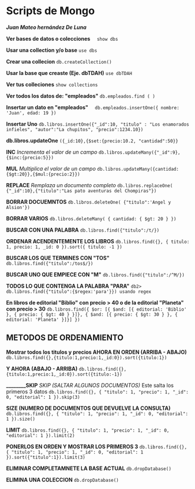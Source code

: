 # Scripts de Mongo
**_Juan Mateo hernández De Luna_**


**Ver bases de datos o colecciones**
  ```  show dbs```

**Usar una collection y/o base**
   ```use dbs```

**Crear una collecion**
     ```db.createCollection()```

**Usar la base que creaste (Eje. dbTDAH)**
    ```use dbTDAH```

**Ver tus colleciones**
    ```show collections```

**Ver todos los datos de: "empleados"** 
    ```db.empleados.find ( )```

**Insertar un dato en "empleados"**
  ```  db.empleados.insertOne({ nombre: 'Juan', edad: 19 })```

**Insertar Uno**
```db.libros.insertOne({"_id":10, "titulo" : "Los enamorados infieles", "autor":"La chupitos", "precio":1234.10})```

**db.libros.updateOne**
```({_id:10},{$set:{precio:10.2, "cantidad":50}}```

**INC** 
_Incrementa el valor de un campo_
```db.libros.updateMany({"_id":9},{$inc:{precio:5}})```

**MUL**
_Multiplica el valor de un campo_
```db.libros.updateMany({cantidad:{$gt:20}},{$mul:{precio:2}})```

**REPLACE**
_Remplaza un documento completo_
```db.libros.replaceOne( {"_id":10},{"titulo":"Las pato aventuras del Chompiras"})```

**BORRAR DOCUEMNTOS**
```db.libros.deleteOne( {"titulo":'Angel y Alsion'})```

**BORRAR VARIOS**
```db.libros.deleteMany( { cantidad: { $gt: 20 } })```

**BUSCAR CON UNA PALABRA**
```db.libros.find({"titulo":/t/})```

**ORDENAR ACENDENTEMENTE LOS LIBROS**
```db.libros.find({}, { titulo: 1, precio: 1, _id: 0 }).sort({ titulo: -1 })```

**BUSCAR LOS QUE TERMINES CON "TOS"**
```db.libros.find({"titulo":/tos$/})```

**BUSCAR UNO QUE EMPIECE CON "M"**
```db.libros.find({"titulo":/^M/})```

**TODOS LO QUE CONTENGA LA PALABRA "PARA"**
```db2> db.libros.find({"titulo":{$regex:'para'}}) usando regex```

**En libros de editorial "Biblio" con precio > 40 o de la editorial "Planeta" con precio > 30**
```db.libros.find({ $or: [{ $and: [{ editorial: 'Biblio' }, { precio: { $gt: 40 } }]}, { $and: [{ precio: { $gt: 30 } }, { editorial: 'Planeta' }]}] })```

## METODOS DE ORDENAMIENTO 
**Mostrar todos los titulos y precios
AHORA EN ORDEN (ARRIBA - ABAJO)**
```db.libros.find({},{titulo:1,precio:1,_id:0}).sort({titulo:1})```

**Y AHORA (ABAJO - ARRIBA)**
```db.libros.find({},{titulo:1,precio:1,_id:0}).sort({titulo:-1})```

**________SKIP**
_SKIP (SALTAR ALGUNOS DOCUMENTOS)_
Este salta los primeros 3 datos
```db.libros.find({}, { "titulo": 1, "precio": 1, "_id": 0, "editorial": 1 }).skip(3)```

**SIZE (NUMERO DE DOCUMENTOS QUE DEVUELVE LA CONSULTA)**
```db.libros.find({}, { "titulo": 1, "precio": 1, "_id": 0, "editorial": 1 }).size()```

**LIMIT**
```db.libros.find({}, { "titulo": 1, "precio": 1, "_id": 0, "editorial": 1 }).limit(2)```

**PONERLOS EN ORDEN Y MOSTRAR LOS PRIMEROS 3**
```db.libros.find({}, { "titulo": 1, "precio": 1, "_id": 0, "editorial": 1 }).sort({"titulo":1}).limit(3)```

**ELIMINAR COMPLETAMNETE LA BASE ACTUAL**
```db.dropDatabase()```

**ELIMINA UNA COLECCION**
```db.dropDatabase()```



